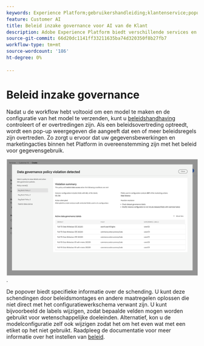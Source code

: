 ```yaml
---
keywords: Experience Platform;gebruikershandleiding;klantenservice;populaire onderwerpen;toegangsbeheer;model maken;
feature: Customer AI
title: Beleid inzake governance voor AI van de Klant
description: Adobe Experience Platform biedt verschillende services en gereedschappen waarmee u uw verzamelde ervaringsgegevens op betrouwbare wijze kunt beheren.
source-git-commit: 66d20dc1141ff33211635ba74d320350f8b27fb7
workflow-type: tm+mt
source-wordcount: '186'
ht-degree: 0%

---
```



# Beleid inzake governance

Nadat u de workflow hebt voltooid om een model te maken en de configuratie van het model te verzenden, kunt u [beleidshandhaving](/help/data-governance/enforcement/auto-enforcement.md) controleert of er overtredingen zijn. Als een beleidsovertreding optreedt, wordt een pop-up weergegeven die aangeeft dat een of meer beleidsregels zijn overtreden. Zo zorgt u ervoor dat uw gegevensbewerkingen en marketingacties binnen het Platform in overeenstemming zijn met het beleid voor gegevensgebruik.

![Een pop-up met informatie over de beleidsovertreding](../images/user-guide/policy-violation-popover-cai.png).

De popover biedt specifieke informatie over de schending. U kunt deze schendingen door beleidsmontages en andere maatregelen oplossen die niet direct met het configuratiewerkschema verwant zijn. U kunt bijvoorbeeld de labels wijzigen, zodat bepaalde velden mogen worden gebruikt voor wetenschappelijke doeleinden. Alternatief, kon u de modelconfiguratie zelf ook wijzigen zodat het om het even wat met een etiket op het niet gebruikt. Raadpleeg de documentatie voor meer informatie over het instellen van [beleid](/help/data-governance/policies/overview.md).